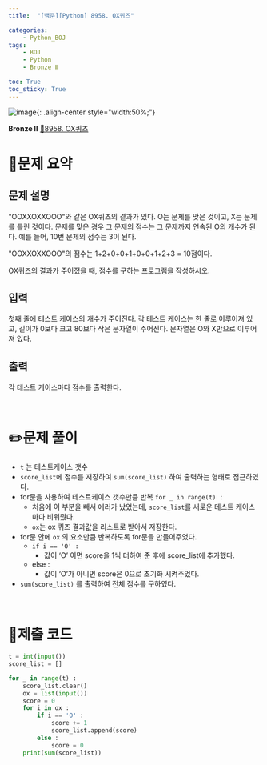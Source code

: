 ```yaml
---
title:  "[백준][Python] 8958. OX퀴즈" 

categories: 
    - Python_BOJ
tags: 
    - BOJ
    - Python
    - Bronze Ⅱ

toc: True
toc_sticky: True
---
```

![image](https://github.com/user-attachments/assets/32319fe8-99e9-4031-b5d1-9f1909b510dc){: .align-center style="width:50%;"}

**Bronze Ⅱ** 
[🔗8958. OX퀴즈](https://www.acmicpc.net/problem/8958)

# 📝문제 요약

## 문제 설명 

"OOXXOXXOOO"와 같은 OX퀴즈의 결과가 있다. O는 문제를 맞은 것이고, X는 문제를 틀린 것이다. 문제를 맞은 경우 그 문제의 점수는 그 문제까지 연속된 O의 개수가 된다. 예를 들어, 10번 문제의 점수는 3이 된다.

"OOXXOXXOOO"의 점수는 1+2+0+0+1+0+0+1+2+3 = 10점이다.

OX퀴즈의 결과가 주어졌을 때, 점수를 구하는 프로그램을 작성하시오.

## 입력

첫째 줄에 테스트 케이스의 개수가 주어진다. 각 테스트 케이스는 한 줄로 이루어져 있고, 길이가 0보다 크고 80보다 작은 문자열이 주어진다. 문자열은 O와 X만으로 이루어져 있다.

## 출력

각 테스트 케이스마다 점수를 출력한다.

<br>

# ✏️문제 풀이

- `t` 는 테스트케이스 갯수
- `score_list`에 점수를 저장하여 `sum(score_list)` 하여 출력하는 형태로 접근하였다.
- for문을 사용하여 테스트케이스 갯수만큼 반복 `for _ in range(t) :`
    - 처음에 이 부분을 빼서 에러가 났었는데, `score_list`를 새로운 테스트 케이스마다 비워줬다.
    - `ox`는 ox 퀴즈 결과값을 리스트로 받아서 저장한다.
- for문 안에 `ox` 의 요소만큼 반복하도록 for문을 만들어주었다.
    - `if i == 'O' :`
        - 값이 ‘O’ 이면 score을 1씩 더하여 준 후에 score_list에 추가했다.
    - else :
        - 값이 ‘O’가 아니면 score은 0으로 초기화 시켜주었다.
- `sum(score_list)` 를 출력하여 전체 점수를 구하였다.


<br>

# 💯제출 코드

```python
t = int(input())
score_list = []

for _ in range(t) :
    score_list.clear()
    ox = list(input())
    score = 0
    for i in ox :
        if i == 'O' :
            score += 1
            score_list.append(score)
        else :
            score = 0
    print(sum(score_list))
```